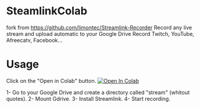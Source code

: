 # SteamlinkColab
fork from https://github.com/limontec/Streamlink-Recorder
Record any live stream and upload automatic to your Google Drive
Record Twitch, YouTube, Afreecatv, Facebook...
# Usage
Click on the "Open in Colab" button. [![Open In Colab](https://colab.research.google.com/assets/colab-b)](https://colab.research.google.com/github/dongxiat/SteamlinkColab/blob/main/StreamlinkColab.ipynb)

1- Go to your Google Drive and create a directory called "stream" (whitout quotes).
2- Mount Gdrive.
3- Install Streamlink.
4- Start recording.
